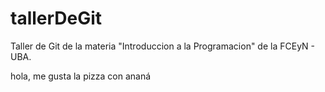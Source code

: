# tallerDeGit

Taller de Git de la materia "Introduccion a la Programacion" de la FCEyN - UBA.


hola, me gusta la pizza con ananá